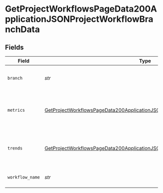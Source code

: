 # GetProjectWorkflowsPageData200ApplicationJSONProjectWorkflowBranchData


## Fields

| Field                                                                                                                                                                                     | Type                                                                                                                                                                                      | Required                                                                                                                                                                                  | Description                                                                                                                                                                               | Example                                                                                                                                                                                   |
| ----------------------------------------------------------------------------------------------------------------------------------------------------------------------------------------- | ----------------------------------------------------------------------------------------------------------------------------------------------------------------------------------------- | ----------------------------------------------------------------------------------------------------------------------------------------------------------------------------------------- | ----------------------------------------------------------------------------------------------------------------------------------------------------------------------------------------- | ----------------------------------------------------------------------------------------------------------------------------------------------------------------------------------------- |
| `branch`                                                                                                                                                                                  | *str*                                                                                                                                                                                     | :heavy_check_mark:                                                                                                                                                                        | The VCS branch of a workflow's trigger.                                                                                                                                                   | main                                                                                                                                                                                      |
| `metrics`                                                                                                                                                                                 | [GetProjectWorkflowsPageData200ApplicationJSONProjectWorkflowBranchDataMetrics](../../models/operations/getprojectworkflowspagedata200applicationjsonprojectworkflowbranchdatametrics.md) | :heavy_check_mark:                                                                                                                                                                        | Metrics aggregated across a workflow or branchfor a project.                                                                                                                              |                                                                                                                                                                                           |
| `trends`                                                                                                                                                                                  | [GetProjectWorkflowsPageData200ApplicationJSONProjectWorkflowBranchDataTrends](../../models/operations/getprojectworkflowspagedata200applicationjsonprojectworkflowbranchdatatrends.md)   | :heavy_check_mark:                                                                                                                                                                        | Trends aggregated across a workflow or branch for a project.                                                                                                                              |                                                                                                                                                                                           |
| `workflow_name`                                                                                                                                                                           | *str*                                                                                                                                                                                     | :heavy_check_mark:                                                                                                                                                                        | The name of the workflow.                                                                                                                                                                 | build-and-test                                                                                                                                                                            |